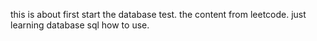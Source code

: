 this is about first start the database test.
the content from leetcode.
just learning database sql how to use.

